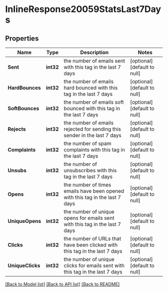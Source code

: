 # InlineResponse20059StatsLast7Days

## Properties
Name | Type | Description | Notes
------------ | ------------- | ------------- | -------------
**Sent** | **int32** | the number of emails sent with this tag in the last 7 days | [optional] [default to null]
**HardBounces** | **int32** | the number of emails hard bounced with this tag in the last 7 days | [optional] [default to null]
**SoftBounces** | **int32** | the number of emails soft bounced with this tag in the last 7 days | [optional] [default to null]
**Rejects** | **int32** | the number of emails rejected for sending this sender in the last 7 days | [optional] [default to null]
**Complaints** | **int32** | the number of spam complaints with this tag in the last 7 days | [optional] [default to null]
**Unsubs** | **int32** | the number of unsubscribes with this tag in the last 7 days | [optional] [default to null]
**Opens** | **int32** | the number of times emails have been opened with this tag in the last 7 days | [optional] [default to null]
**UniqueOpens** | **int32** | the number of unique opens for emails sent with this tag in the last 7 days | [optional] [default to null]
**Clicks** | **int32** | the number of URLs that have been clicked with this tag in the last 7 days | [optional] [default to null]
**UniqueClicks** | **int32** | the number of unique clicks for emails sent with this tag in the last 7 days | [optional] [default to null]

[[Back to Model list]](../README.md#documentation-for-models) [[Back to API list]](../README.md#documentation-for-api-endpoints) [[Back to README]](../README.md)


